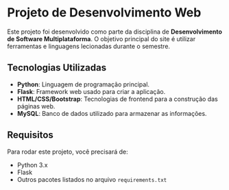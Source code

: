 # Projeto de Desenvolvimento Web

Este projeto foi desenvolvido como parte da disciplina de **Desenvolvimento de Software Multiplataforma**. O objetivo principal do site é utilizar ferramentas e linguagens lecionadas durante o semestre.

## Tecnologias Utilizadas

- **Python**: Linguagem de programação principal.
- **Flask**: Framework web usado para criar a aplicação.
- **HTML/CSS/Bootstrap**: Tecnologias de frontend para a construção das páginas web.
- **MySQL**: Banco de dados utilizado para armazenar as informações.


## Requisitos

Para rodar este projeto, você precisará de:

- Python 3.x
- Flask
- Outros pacotes listados no arquivo `requirements.txt`
